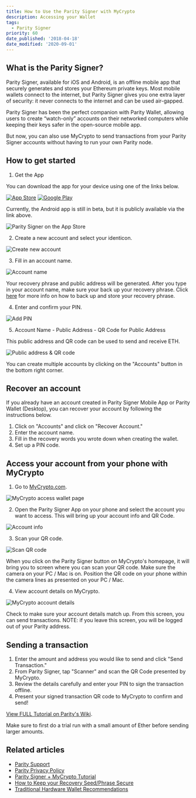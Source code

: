 ```yaml
---
title: How to Use the Parity Signer with MyCrypto
description: Accessing your Wallet
tags:
  - Parity Signer
priority: 60
date_published: '2018-04-18'
date_modified: '2020-09-01'
---
```


## What is the Parity Signer?

Parity Signer, available for iOS and Android, is an offline mobile app that securely generates and stores your Ethereum private keys. Most mobile wallets connect to the internet, but Parity Signer gives you one extra layer of security: it never connects to the internet and can be used air-gapped.

Parity Signer has been the perfect companion with Parity Wallet, allowing users to create “watch-only” accounts on their networked computers while keeping their keys safer in the open-source mobile app.

But now, you can also use MyCrypto to send transactions from your Parity Signer accounts without having to run your own Parity node.

## How to get started

1. Get the App

You can download the app for your device using one of the links below.

[![App Store](../../assets/shared/app-store.png)](https://itunes.apple.com/us/app/parity-signer/id1218174838?mt=8) [![Google Play](../../assets/shared/google-play.png)](https://play.google.com/store/apps/details?id=io.parity.signer)

Currently, the Android app is still in beta, but it is publicly available via the link above.

![Parity Signer on the App Store](../../assets/how-to/accessing-wallet/how-to-use-the-parity-signer-with-mycrypto/app-store.jpg)

2. Create a new account and select your identicon.

![Create new account](../../assets/how-to/accessing-wallet/how-to-use-the-parity-signer-with-mycrypto/new-account.png)

3. Fill in an account name.

![Account name](../../assets/how-to/accessing-wallet/how-to-use-the-parity-signer-with-mycrypto/account-name.png)

Your recovery phrase and public address will be generated. After you type in your account name, make sure your back up your recovery phrase. Click [here](https://blockonomi.com/keep-recovery-seed-safe/) for more info on how to back up and store your recovery phrase.

4. Enter and confirm your PIN.

![Add PIN](../../assets/how-to/accessing-wallet/how-to-use-the-parity-signer-with-mycrypto/add-pin.png)

5. Account Name - Public Address - QR Code for Public Address

This public address and QR code can be used to send and receive ETH.

![Public address & QR code](../../assets/how-to/accessing-wallet/how-to-use-the-parity-signer-with-mycrypto/public-address-qr.png)

You can create multiple accounts by clicking on the "Accounts" button in the bottom right corner.

## Recover an account

If you already have an account created in Parity Signer Mobile App or Parity Wallet (Desktop), you can recover your account by following the instructions below.

1. Click on "Accounts" and click on "Recover Account."
2. Enter the account name.
3. Fill in the recovery words you wrote down when creating the wallet.
4. Set up a PIN code.

## Access your account from your phone with MyCrypto

1. Go to [MyCrypto.com](https://mycrypto.com/account).

![MyCrypto access wallet page](../../assets/how-to/accessing-wallet/how-to-use-the-parity-signer-with-mycrypto/mycrypto-access-wallet.png)

2. Open the Parity Signer App on your phone and select the account you want to access. This will bring up your account info and QR Code.

![Account info](../../assets/how-to/accessing-wallet/how-to-use-the-parity-signer-with-mycrypto/account-info.png)

3. Scan your QR code.

![Scan QR code](../../assets/how-to/accessing-wallet/how-to-use-the-parity-signer-with-mycrypto/scan-qr.png)

When you click on the Parity Signer button on MyCrypto's homepage, it will bring you to screen where you can scan your QR code. Make sure the camera on your PC / Mac is on. Position the QR code on your phone within the camera lines as presented on your PC / Mac.

4. View account details on MyCrypto.

![MyCrypto account details](../../assets/how-to/accessing-wallet/how-to-use-the-parity-signer-with-mycrypto/mycrypto-account-details.png)

Check to make sure your account details match up. From this screen, you can send transactions. NOTE: if you leave this screen, you will be logged out of your Parity address.

## Sending a transaction

1. Enter the amount and address you would like to send and click "Send Transaction."
2. From Parity Signer, tap "Scanner" and scan the QR Code presented by MyCrypto.
3. Review the details carefully and enter your PIN to sign the transaction offline.
4. Present your signed transaction QR code to MyCrypto to confirm and send!

[View FULL Tutorial on Parity's Wiki](https://wiki.parity.io/Parity-Signer-Mobile-App-MyCrypto-tutorial.html).

Make sure to first do a trial run with a small amount of Ether before sending larger amounts.

## Related articles

* [Parity Support](http://paritytech.io/)
* [Parity Privacy Policy](http://paritytech.io/legal/)
* [Parity Signer + MyCrypto Tutorial](https://wiki.parity.io/Parity-Signer-Mobile-App-MyCrypto-tutorial.html)
* [How to Keep your Recovery Seed/Phrase Secure](https://blockonomi.com/keep-recovery-seed-safe/)
* [Traditional Hardware Wallet Recommendations](/staying-safe/hardware-wallet-recommendations)
